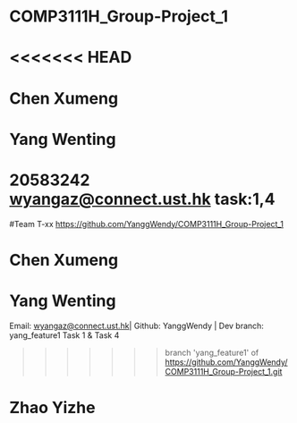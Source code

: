 # COMP3111H_Group-Project_1
<<<<<<< HEAD
===

# Chen Xumeng
# Yang Wenting 
20583242 wyangaz@connect.ust.hk task:1,4
=======

#Team T-xx
https://github.com/YanggWendy/COMP3111H_Group-Project_1
# Chen Xumeng
# Yang Wenting 
Email: wyangaz@connect.ust.hk| Github: YanggWendy | Dev branch: yang_feature1
Task 1 & Task 4 

>>>>>>> branch 'yang_feature1' of https://github.com/YanggWendy/COMP3111H_Group-Project_1.git
# Zhao Yizhe
